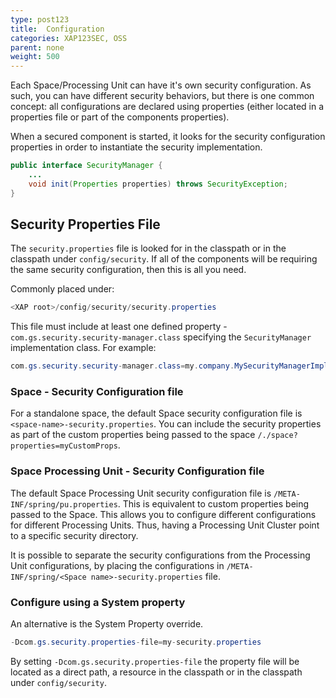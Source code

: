 ```yaml
---
type: post123
title:  Configuration
categories: XAP123SEC, OSS
parent: none
weight: 500
---
```





Each Space/Processing Unit can have it's own security configuration. As such, you can have different security behaviors, but there is one common concept: all configurations are declared using properties (either located in a properties file or part of the components properties).

When a secured component is started, it looks for the security configuration properties in order to instantiate the security implementation.

```java
public interface SecurityManager {
    ...
    void init(Properties properties) throws SecurityException;
}
```

## Security Properties File

The `security.properties` file is looked for in the classpath or in the classpath under `config/security`.
If all of the components will be requiring the same security configuration, then this is all you need.

Commonly placed under:

```java
<XAP root>/config/security/security.properties
```

This file must include at least one defined property - `com.gs.security.security-manager.class` specifying the `SecurityManager` implementation class.
For example:
```java
com.gs.security.security-manager.class=my.company.MySecurityManagerImpl
```

### Space - Security Configuration file

For a standalone space, the default Space security configuration file is `<space-name>-security.properties`. You can include the security properties as part of the custom properties being passed to the space `/./space?properties=myCustomProps`.


### Space Processing Unit - Security Configuration file

The default Space Processing Unit security configuration file is `/META-INF/spring/pu.properties`. This is equivalent to custom properties being passed to the Space. This allows you to configure different configurations for different Processing Units. Thus, having a Processing Unit Cluster point to a specific security directory.

It is possible to separate the security configurations from the Processing Unit configurations, by placing the configurations in `/META-INF/spring/<Space name>-security.properties` file.


### Configure using a System property

An alternative is the System Property override.

```java
-Dcom.gs.security.properties-file=my-security.properties
```

By setting `-Dcom.gs.security.properties-file` the property file will be located as a direct path, a resource in the classpath or in the classpath under `config/security`.
